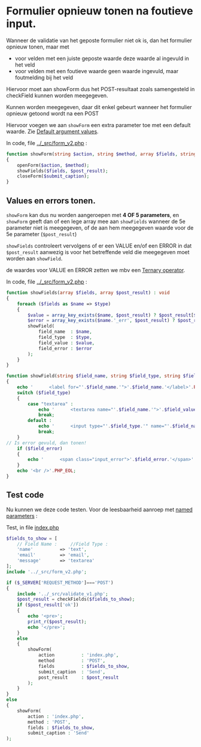 # Formulier opnieuw tonen na foutieve input.
  
  Wanneer de validatie van het geposte formulier niet ok is, dan het formulier 
  opnieuw tonen, maar met
  
  - voor velden met een juiste geposte waarde deze waarde al ingevuld in het veld
  - voor velden met een foutieve waarde geen waarde ingevuld, maar foutmelding bij het veld
  
  Hiervoor moet aan showForm dus het POST-resultaat zoals samengesteld in checkField
  kunnen worden meegegeven.

  Kunnen worden meegegeven, daar dit enkel gebeurt wanneer het formulier opnieuw getoond wordt na een POST

  Hiervoor voegen we aan `showForm` een extra parameter toe met een default waarde.	
  Zie [Default argument values](https://www.php.net/manual/en/functions.arguments.php).
  
  In code, file [../_src/form_v2.php](../_src/form_v2.php) :
```php 
function showForm(string $action, string $method, array $fields, string $submit_caption, array $post_result = []) : void
{
	openForm($action, $method);
	showFields($fields, $post_result);
	closeForm($submit_caption);
}
``` 
## Values en errors tonen.
  `showForm` kan dus nu worden aangeroepen met **4 OF 5 parameters**,
  en `showForm` geeft dan of een lege array mee aan `showFields` wanneer de 5e parameter niet is meegegeven, 
  of de aan hem meegegeven waarde voor de 5e parameter (`$post_result`)
  
  `showFields` controleert vervolgens of er een VALUE en/of een ERROR in dat `$post_result`
  aanwezig is voor het betreffende veld die meegegeven moet worden aan `showField`.
  
  de waardes voor VALUE en ERROR zetten we mbv een [Ternary operator](https://www.geeksforgeeks.org/php-ternary-operator/).
  
  In code, file [../_src/form_v2.php](../_src/form_v2.php) :
```php
function showFields(array $fields, array $post_result) : void
{
	foreach ($fields as $name => $type)
	{
		$value = array_key_exists($name, $post_result) ? $post_result[$name] : '';
		$error = array_key_exists($name.'_err', $post_result) ? $post_result[$name.'_err'] : '';
		showField(
			field_name  : $name, 
			field_type  : $type, 
			field_value : $value, 
			field_error : $error
		);
	}
}

function showField(string $field_name, string $field_type, string $field_value, string $field_error) : void
{
	echo '		<label for="'.$field_name.'">'.$field_name.'</label>'.PHP_EOL;
	switch ($field_type)
	{
		case "textarea" :
			echo '		<textarea name="'.$field_name.'">'.$field_value.'</textarea>'.PHP_EOL;
			break;
		default :	
			echo '		<input type="'.$field_type.'" name="'.$field_name.'" value="'.$field_value.'"/>'.PHP_EOL;
			break;
	}
// Is error gevuld, dan tonen!	
	if ($field_error)
	{
		echo '		<span class="input_error">'.$field_error.'</span>'.PHP_EOL;
	}
	echo '<br />'.PHP_EOL;
}
``` 
## Test code
Nu kunnen we deze code testen.
Voor de leesbaarheid aanroep met [named parameters](https://stitcher.io/blog/php-8-named-arguments) :

Test, in file [index.php](/essentials/forms/03-Stap/index.php)
```php
$fields_to_show = [
	// Field Name :     //Field Type :
	'name' 			=> 'text',
	'email' 		=> 'email',
	'message' 		=> 'textarea'
];
include '../_src/form_v2.php';

if ($_SERVER['REQUEST_METHOD']==='POST')
{
	include '../_src/validate_v1.php';
	$post_result = checkFields($fields_to_show);
	if ($post_result['ok'])
	{	
		echo '<pre>';
		print_r($post_result);
		echo '</pre>';
	}
	else
	{
		showForm(
			action 			: 'index.php', 
			method 			: 'POST', 
			fields 			: $fields_to_show, 
			submit_caption 	: 'Send',
			post_result 	: $post_result
		);
	}		
}		
else
{
	showForm(
		action : 'index.php', 
		method : 'POST', 
		fields : $fields_to_show, 
		submit_caption : 'Send'
);
```


	
